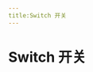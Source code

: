 ```yaml
---
title:Switch 开关
---
```

# Switch 开关
<ClientOnly>
<switch-demos></switch-demos>
<switch-event-demos></switch-event-demos>
</ClientOnly>




